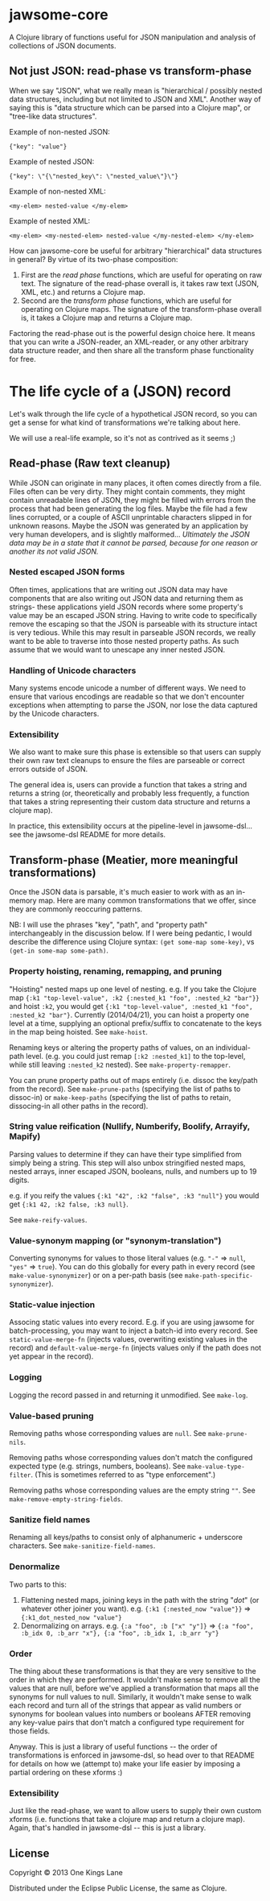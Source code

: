 # jawsome-core

A Clojure library of functions useful for JSON manipulation and analysis
of collections of JSON documents.

## Not just JSON: read-phase vs transform-phase

When we say "JSON", what we really mean is "hierarchical / possibly
nested data structures, including but not limited to JSON and
XML". Another way of saying this is "data structure which can be
parsed into a Clojure map", or "tree-like data structures".

Example of non-nested JSON:

`{"key": "value"}`

Example of nested JSON:

`{"key": \"{\"nested_key\": \"nested_value\"}\"}`

Example of non-nested XML:

`<my-elem> nested-value </my-elem>`

Example of nested XML:

`<my-elem> <my-nested-elem> nested-value </my-nested-elem> </my-elem>`

How can jawsome-core be useful for arbitrary "hierarchical" data
structures in general? By virtue of its two-phase composition:

1. First are the *read phase* functions, which are useful for
   operating on raw text. The signature of the read-phase overall is,
   it takes raw text (JSON, XML, etc.) and returns a Clojure map.
2. Second are the *transform phase* functions, which are useful for
   operating on Clojure maps. The signature of the transform-phase
   overall is, it takes a Clojure map and returns a Clojure map.

Factoring the read-phase out is the powerful design choice here. It
means that you can write a JSON-reader, an XML-reader, or any other
arbitrary data structure reader, and then share all the transform
phase functionality for free.

# The life cycle of a (JSON) record

Let's walk through the life cycle of a hypothetical JSON record, so
you can get a sense for what kind of transformations we're talking
about here.

We will use a real-life example, so it's not as contrived as it seems
;)

## Read-phase (Raw text cleanup)

While JSON can originate in many places, it often comes directly
from a file. Files often can be very dirty. They might contain
comments, they might contain unreadable lines of JSON, they might be
filled with errors from the process that had been generating the log
files. Maybe the file had a few lines corrupted, or a couple of ASCII
unprintable characters slipped in for unknown reasons. Maybe the JSON
was generated by an application by very human developers, and is
slightly malformed... _Ultimately the JSON data may be in a state that
it cannot be parsed, because for one reason or another its not valid
JSON._

### Nested escaped JSON forms

Often times, applications that are writing out JSON data may have
components that are also writing out JSON data and returning them as
strings- these applications yield JSON records where some property's
value may be an escaped JSON string.  Having to write code to
specifically remove the escaping so that the JSON is parseable with
its structure intact is very tedious. While this may result in
parseable JSON records, we really want to be able to traverse into
those nested property paths. As such assume that we would want to
unescape any inner nested JSON.

### Handling of Unicode characters

Many systems encode unicode a number of different ways. We need to
ensure that various encodings are readable so that we don't encounter
exceptions when attempting to parse the JSON, nor lose the data
captured by the Unicode characters.

### Extensibility

We also want to make sure this phase is extensible so that users can
supply their own raw text cleanups to ensure the files are parseable
or correct errors outside of JSON.

The general idea is, users can provide a function that takes a string
and returns a string (or, theoretically and probably less frequently,
a function that takes a string representing their custom data
structure and returns a clojure map).

In practice, this extensibility occurs at the pipeline-level in
jawsome-dsl... see the jawsome-dsl README for more details.


## Transform-phase (Meatier, more meaningful transformations)

Once the JSON data is parsable, it's much easier to work with as an
in-memory map. Here are many common transformations that we offer,
since they are commonly reoccuring patterns.

NB: I will use the phrases "key", "path", and "property path"
interchangeably in the discussion below. If I were being pedantic, I
would describe the difference using Clojure syntax: `(get some-map
some-key)`, vs `(get-in some-map some-path)`.

### Property hoisting, renaming, remapping, and pruning

"Hoisting" nested maps up one level of nesting. e.g. If you take
the Clojure map `{:k1 "top-level-value", :k2 {:nested_k1 "foo",
:nested_k2 "bar"}}` and hoist `:k2`, you would get `{:k1
"top-level-value", :nested_k1 "foo", :nested_k2 "bar"}`. Currently
(2014/04/21), you can hoist a property one level at a time, supplying
an optional prefix/suffix to concatenate to the keys in the map being
hoisted. See `make-hoist`.

Renaming keys or altering the property paths of values, on an
individual-path level. (e.g. you could just remap `[:k2 :nested_k1]`
to the top-level, while still leaving `:nested_k2` nested). See
`make-property-remapper`.

You can prune property paths out of maps entirely (i.e. dissoc the
key/path from the record). See `make-prune-paths` (specifying the list
of paths to dissoc-in) or `make-keep-paths` (specifying the list of
paths to retain, dissocing-in all other paths in the record).

### String value reification (Nullify, Numberify, Boolify, Arrayify, Mapify)

Parsing values to determine if they can have their type simplified
from simply being a string. This step will also unbox stringified
nested maps, nested arrays, inner escaped JSON, booleans, nulls,
and numbers up to 19 digits.

e.g. if you reify the values `{:k1 "42", :k2 "false", :k3 "null"}` you
would get `{:k1 42, :k2 false, :k3 null}`.

See `make-reify-values`.

### Value-synonym mapping (or "synonym-translation")

Converting synonyms for values to those literal values (e.g. `"-"` =>
`null`, `"yes"` => `true`). You can do this globally for every path in
every record (see `make-value-synonymizer`) or on a per-path basis
(see `make-path-specific-synonymizer`).

### Static-value injection

Associng static values into every record. E.g. if you are using
jawsome for batch-processing, you may want to inject a batch-id into
every record. See `static-value-merge-fn` (injects values, overwriting
existing values in the record) and `default-value-merge-fn` (injects
values only if the path does not yet appear in the record).

### Logging

Logging the record passed in and returning it unmodified. See `make-log`.

### Value-based pruning

Removing paths whose corresponding values are `null`. See
`make-prune-nils`.

Removing paths whose corresponding values don't match the configured
expected type (e.g. strings, numbers, booleans). See
`make-value-type-filter`. (This is sometimes referred to as "type
enforcement".)

Removing paths whose corresponding values are the empty string
`""`. See `make-remove-empty-string-fields`.

### Sanitize field names

Renaming all keys/paths to consist only of alphanumeric + underscore
characters. See `make-sanitize-field-names`.

### Denormalize

Two parts to this:

1. Flattening nested maps, joining keys in the path with the string
   "_dot_" (or whatever other joiner you want). e.g. `{:k1
   {:nested_now "value"}}` => `{:k1_dot_nested_now "value"}`
2. Denormalizing on arrays. e.g. `{:a "foo", :b
   ["x" "y"]}` => `{:a "foo", :b_idx 0, :b_arr "x"}, {:a "foo", :b_idx
   1, :b_arr "y"}`

### Order

The thing about these transformations is that they are very sensitive
to the order in which they are performed. It wouldn't make sense to
remove all the values that are null, before we've applied a
transformation that maps all the synonyms for null values to
null. Similarly, it wouldn't make sense to walk each record and turn
all of the strings that appear as valid numbers or synonyms for
boolean values into numbers or booleans AFTER removing any key-value
pairs that don't match a configured type requirement for those fields.

Anyway. This is just a library of useful functions -- the order of
transformations is enforced in jawsome-dsl, so head over to that README
for details on how we (attempt to) make your life easier by imposing a
partial ordering on these xforms :)

### Extensibility

Just like the read-phase, we want to allow users to supply their own
custom xforms (i.e. functions that take a clojure map and return a
clojure map). Again, that's handled in jawsome-dsl -- this is just a
library.

## License

Copyright © 2013 One Kings Lane

Distributed under the Eclipse Public License, the same as Clojure.
